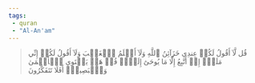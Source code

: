 ```yaml
---
tags: 
 - quran 
 - "Al-An'am"
---
```


> قُل لَّآ أَقُولُ لَكُمۡ عِندِي خَزَآئِنُ ٱللَّهِ وَلَآ أَعۡلَمُ ٱلۡغَيۡبَ وَلَآ أَقُولُ لَكُمۡ إِنِّي مَلَكٌۖ إِنۡ أَتَّبِعُ إِلَّا مَا يُوحَىٰٓ إِلَيَّۚ قُلۡ هَلۡ يَسۡتَوِي ٱلۡأَعۡمَىٰ وَٱلۡبَصِيرُۚ أَفَلَا تَتَفَكَّرُونَ
